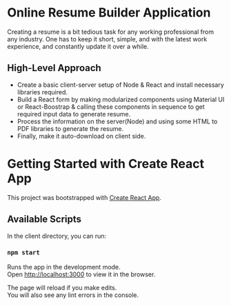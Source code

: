 # Online Resume Builder Application 

Creating a resume is a bit tedious task for any working professional from any industry. One has to keep it short, simple, and with the latest work experience, and constantly update it over a while.

## High-Level Approach

- Create a basic client-server setup of Node & React and install necessary libraries required.
- Build a React form by making modularized components using Material UI or React-Boostrap & calling these components in sequence to get required input data to generate resume.
- Process the information on the server(Node) and using some HTML to PDF libraries to generate the resume.
- Finally, make it auto-download on client side.

# Getting Started with Create React App

This project was bootstrapped with [Create React App](https://github.com/facebook/create-react-app).

## Available Scripts

In the client directory, you can run:

### `npm start`

Runs the app in the development mode.\
Open [http://localhost:3000](http://localhost:3000) to view it in the browser.

The page will reload if you make edits.\
You will also see any lint errors in the console.

